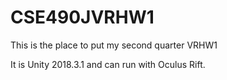 # CSE490JVRHW1
This is the place to put my second quarter VRHW1

It is Unity 2018.3.1 and can run with Oculus Rift.
